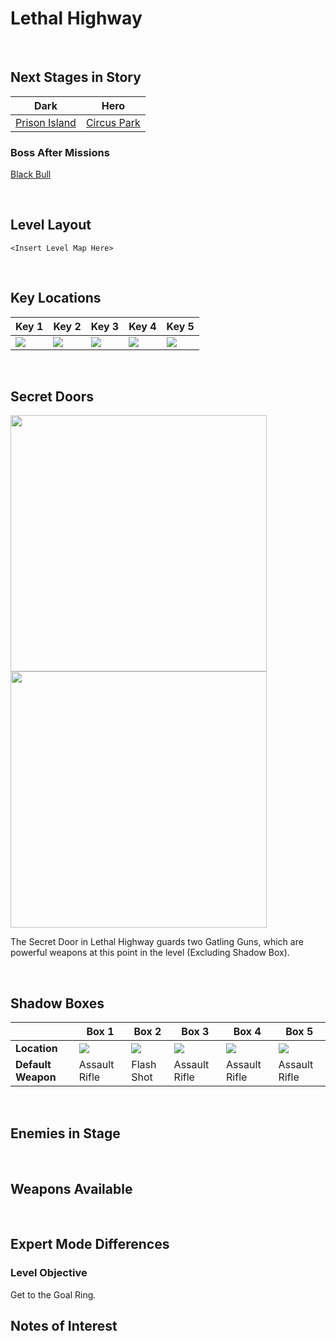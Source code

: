 # Lethal Highway

<br />

## Next Stages in Story
|Dark|Hero|
|--|--|
|[Prison Island](/Levels/PrisonIsland)|[Circus Park](/Levels/CircusPark)|

### Boss After Missions
[Black Bull](/Bosses/BlackBull)

<br />

## Level Layout
```
<Insert Level Map Here>
```

<br />

## Key Locations
|Key 1|Key 2|Key 3|Key 4|Key 5|
|--|--|--|--|--|
|[ ![](/img/LethalHighway/LethalHighway-Key1.png) ](/img/LethalHighway/LethalHighway-Key1.png)|[ ![](/img/LethalHighway/LethalHighway-Key2.png) ](/img/LethalHighway/LethalHighway-Key2.png)|[ ![](/img/LethalHighway/LethalHighway-Key3.png) ](/img/LethalHighway/LethalHighway-Key3.png)|[ ![](/img/LethalHighway/LethalHighway-Key4.png) ](/img/LethalHighway/LethalHighway-Key4.png)|[ ![](/img/LethalHighway/LethalHighway-Key5.png) ](/img/LethalHighway/LethalHighway-Key5.png)|

<br />

## Secret Doors
<!--Working space is 830 pixels. Need some extra pixels for spacing.-->
<p>
	<a href="../../img/LethalHighway/LethalHighway-SecretDoor.png"><img src="../../img/LethalHighway/LethalHighway-SecretDoor.png" width="410" /></a>
	<a href="../../img/LethalHighway/LethalHighway-SecretDoorItems.png"><img src="../../img/LethalHighway/LethalHighway-SecretDoorItems.png" width="410" /></a>
</p>

The Secret Door in Lethal Highway guards two Gatling Guns, which are powerful weapons at this point in the level (Excluding Shadow Box).

<br />


## Shadow Boxes
| |Box 1|Box 2|Box 3|Box 4|Box 5|
|-|-|-|-|-|-|
|__Location__|[ ![](/img/LethalHighway/LethalHighway-SpecialWeaponsContainer1.png) ](/img/LethalHighway/LethalHighway-SpecialWeaponsContainer1.png)|[ ![](/img/LethalHighway/LethalHighway-SpecialWeaponsContainer2.png) ](/img/LethalHighway/LethalHighway-SpecialWeaponsContainer2.png)|[ ![](/img/LethalHighway/LethalHighway-SpecialWeaponsContainer3.png) ](/img/LethalHighway/LethalHighway-SpecialWeaponsContainer3.png)|[ ![](/img/LethalHighway/LethalHighway-SpecialWeaponsContainer4.png) ](/img/LethalHighway/LethalHighway-SpecialWeaponsContainer4.png)|[ ![](/img/LethalHighway/LethalHighway-SpecialWeaponsContainer5.png) ](/img/LethalHighway/LethalHighway-SpecialWeaponsContainer5.png)|
|__Default Weapon__|Assault Rifle|Flash Shot|Assault Rifle|Assault Rifle|Assault Rifle|

<br />

## Enemies in Stage

<br />

## Weapons Available

<br />

## Expert Mode Differences

### Level Objective
Get to the Goal Ring.

## Notes of Interest

<br />